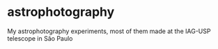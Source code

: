 # astrophotography
My astrophotography experiments, most of them made at the IAG-USP telescope in São Paulo
